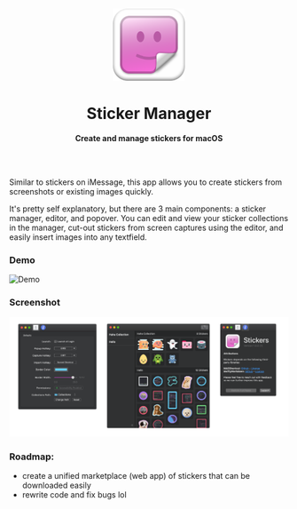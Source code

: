 <br/>
<p align="center">
  <a href="">
  </a>
</p>

<div align="center">
	<img src="/Assets/800.png" alt="Logo" width="130" height="130">
	<h1>Sticker Manager</h1>
	<p>
		<b>Create and manage stickers for macOS</b>
	</p>
	<br>
	<br>
</div>

Similar to stickers on iMessage, this app allows you to create stickers from screenshots or existing images quickly.

It's pretty self explanatory, but there are 3 main components: a sticker manager, editor, and popover. You can edit and view your sticker collections in the manager, cut-out stickers from screen captures using the editor, and easily insert images into any textfield.

### Demo

![Demo](/Assets/demo.gif)

### Screenshot

![Screenshots](/Assets/stickers-showcase.png)

### Roadmap:
* create a unified marketplace (web app) of stickers that can be downloaded easily
* rewrite code and fix bugs lol